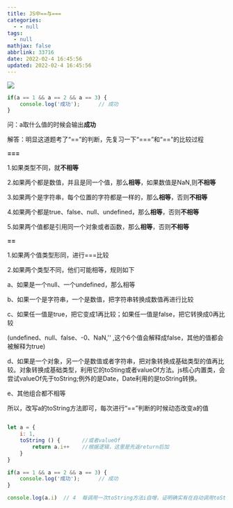 ```yaml
---
title: JS中==与===
categories:
  - - null
tags:
  - null
mathjax: false
abbrlink: 33716
date: 2022-02-4 16:45:56
updated: 2022-02-4 16:45:56
---
```


![](/gallery/js-2022-2-12.jpeg)

<!-- more -->

```js
if(a == 1 && a == 2 && a == 3) { 
	console.log('成功');		// 成功
}
```

问：a取什么值的时候会输出**成功**

解答：明显这道题考了“==”的判断，先复习一下“===”和“==”的比较过程

**===**

1.如果类型不同，就**不相等**

2.如果两个都是数值，并且是同一个值，那么**相等**，如果数值是NaN,则**不相等**

3.如果两个是字符串，每个位置的字符都是一样的，那么**相等**，否则**不相等**

4.如果两个都是true、false、null、undefined，那么**相等**，否则**不相等**

5.如果两个值都是引用同一个对象或者函数，那么**相等**，否则**不相等**

**==**

1.如果两个值类型形同，进行===比较

2.如果两个类型不同，他们可能相等，规则如下

a、如果是一个null、一个undefined，那么相等

b、如果一个是字符串，一个是数值，把字符串转换成数值再进行比较

c、如果任一值是true，把它变成1再比较；如果任一值是false，把它转换成0再比较

(undefined、null、false、-0、NaN,'' ,这个6个值会解释成false，其他的值都会被解释为true)

d、如果是一个对象，另一个是数值或者字符串，把对象转换成基础类型的值再比较。对象转换成基础类型，利用它的toSting或者valueOf方法。js核心内置类，会尝试valueOf先于toString;例外的是Date，Date利用的是toString转换。

e、其他组合都不相等

所以，改写a的toString方法即可，每次进行“==”判断的时候动态改变a的值

```js

let a = { 
	i: 1,
	toString () { 		//或者valueOf 
		return a.i++ 	//根据逻辑，这里是先返return后加 
	} 
} 

if(a == 1 && a == 2 && a == 3) { 
	console.log('成功');		// 成功
}

console.log(a.i)  // 4  每调用一次toString方法i自增，证明确实有在自动调用toString方法
```

